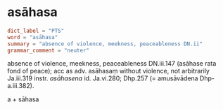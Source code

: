 # asāhasa

``` toml
dict_label = "PTS"
word = "asāhasa"
summary = "absence of violence, meekness, peaceableness DN.ii"
grammar_comment = "neuter"
```

absence of violence, meekness, peaceableness DN.iii.147 (asāhase rata fond of peace); acc as adv. asāhasaṃ without violence, not arbitrarily Ja.iii.319 instr. *asāhasena* id. Ja.vi.280; Dhp.257 (= amusāvādena Dhp\-a.iii.382).

a \+ sāhasa

